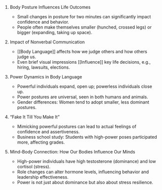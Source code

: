 1. Body Posture Influences Life Outcomes
    
    - Small changes in posture for two minutes can significantly impact confidence and behavior.
    - People often make themselves smaller (hunched, crossed legs) or bigger (expanding, taking up space).
2. Impact of Nonverbal Communication
    
    - [[Body Language]] affects how we judge others and how others judge us.
    - Even brief visual impressions [[Influence]] key life decisions, e.g., hiring, lawsuits, elections.
3. Power Dynamics in Body Language
    
    - Powerful individuals expand, open up; powerless individuals close up.
    - Power postures are universal, seen in both humans and animals.
    - Gender differences: Women tend to adopt smaller, less dominant postures.
4. “Fake It Till You Make It”
    
    - Mimicking powerful postures can lead to actual feelings of confidence and assertiveness.
    - Business school study: Students with high-power poses participated more, affecting grades.
5. Mind-Body Connection: How Our Bodies Influence Our Minds
    
    - High-power individuals have high testosterone (dominance) and low cortisol (stress).
    - Role changes can alter hormone levels, influencing behavior and leadership effectiveness.
    - Power is not just about dominance but also about stress resilience.